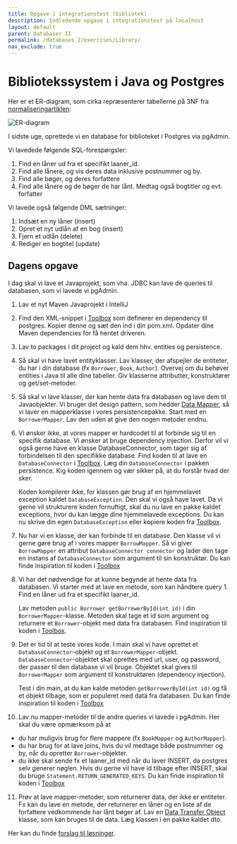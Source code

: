 ```yaml
---
title: Opgave i integrationstest (bibliotek)
description: Indledende opgave i integrationstest på localhost
layout: default
parent: Databaser II
permalink: /databases_2/exercises/Library/
nav_exclude: true
---
```


# Bibliotekssystem i Java og Postgres

Her er et ER-diagram, som cirka repræsenterer tabellerne på 3NF fra [normaliseringartiklen](../../databases_1/docs/Normalisering.pdf):

![ER-diagram](https://i.imgur.com/9vOkudp.png)

I sidste uge, oprettede vi en database for biblioteket i Postgres via pgAdmin.

Vi lavedede følgende SQL-forespørgsler:

   1. Find en låner ud fra et specifikt laaner_id.
   2. Find alle lånere, og vis deres data inklusive postnummer og by.
   3. Find alle bøger, og deres forfattere
   4. Find alle lånere og de bøger de har lånt. Medtag også bogtitler og evt. forfatter

Vi lavede også følgende DML sætninger:

   1. Indsæt en ny låner (insert)
   2. Opret et nyt udlån af en bog (insert)
   3. Fjern et udlån (delete)
   4. Rediger en bogtitel (update)

## Dagens opgave

I dag skal vi lave et Javaprojekt, som vha. JDBC kan lave de queries til databasen, som vi lavede vi pgAdmin.

1. Lav et nyt Maven Javaprojekt i IntelliJ
2. Find den XML-snippet i [Toolbox](../../toolbox/database/jdbc_templates.md#jdbc-driver-dependency) som definerer en dependency til postgres. Kopier denne og sæt den ind i din pom.xml. Opdater dine Maven dependencies for få hentet driveren.
3. Lav to packages i dit project og kald dem hhv. entities og persistence.
4. Så skal vi have lavet entityklasser. Lav klasser, der afspejler de entiteter, du har i din database (fx `Borrower`, `Book`, `Author`). Overvej om du behøver entities i Java til alle dine tabeller. Giv klasserne attributter, konstruktører og get/set-metoder.
5. Så skal vi lave klasser, der kan hente data fra databasen og lave dem til Javaobjekter. Vi bruger det design pattern, som hedder [Data Mapper](https://martinfowler.com/eaaCatalog/dataMapper.html), så vi laver en mapperklasse i vores persistencepakke. Start med en `BorrowerMapper`. Lav den uden at give den nogen metoder endnu.
6. Vi ønsker ikke, at vores mapper er hardcodet til at forbinde sig til en specifik database. Vi ønsker at bruge dependency injection. Derfor vil vi også gerne have en klasse DatabaseConnector, som tager sig af forbindelsen til den specifikke database. Find koden til at lave en `DatabaseConnector` i [Toolbox](../../toolbox/database/jdbc_templates.md#database-connector). Læg din `DatabaseConnector` i pakken persistence. Kig koden igennem og vær sikker på, at du forstår hvad der sker.

   Koden kompilerer ikke, for klassen gør brug af en hjemmelavet exception kaldet `DatabaseException`. Den skal vi også have lavet. Da vi gerne vil strukturere koden fornuftigt, skal du nu lave en pakke kaldet exceptions, hvor du kan lægge dine hjemmelavede exceptions. Du kan nu skrive din egen `DatabaseException` eller kopiere koden fra [Toolbox](../../toolbox/database/jdbc_templates.md#database-exception).

7. Nu har vi en klasse, der kan forbinde til en database. Den klasse vil vi gerne gøre brug af i vores mapper `BorrowMapper`. Så vi giver `BorrowMapper` en attribut `DatabaseConnector connector` og lader den tage en instans af `DatabaseConnector` som argument til sin konstruktør. Du kan finde inspiration til koden i [Toolbox](../../toolbox/database/jdbc_templates.md#usermapper-og-getuserbyid)

8. Vi har det nødvendige for at kunne begynde at hente data fra databasen. Vi starter med at lave en metode, som kan håndtere query 1. Find en låner ud fra et specifikt laaner_id.

   Lav metoden `public Borrower getBorrowerById(int id)` i din `BorrowerMapper`-klasse. Metoden skal tage et id som argument og returnere et `Borrower`-objekt med data fra databasen. Find inspiration til koden i [Toolbox](../../toolbox/database/jdbc_templates.md#usermapper-og-getuserbyid).

9. Det er tid til at teste vores kode. I main skal vi have oprettet et `DatabaseConnector`-objekt og et `BorrowerMapper`-objekt. `DatabaseConnector`-objektet skal oprettes med url, user, og password, der passer til den database vi vil bruge. Objektet skal gives til `BorrowerMapper` som argument til konstruktøren (dependency injection).

   Test i din main, at du kan kalde metoden `getBorrowerById(int id)` og få et objekt tilbage, som er populeret med data fra databasen. Du kan finde inspiration til koden i [Toolbox](../../toolbox/database/jdbc_templates.md#main-metode)

10. Lav nu mapper-metoder til de andre queries vi lavede i pgAdmin. Her skal du være opmærksom på at

- du har muligvis brug for flere mappere (fx `BookMapper` og `AuthorMapper`).
- du har brug for at lave joins, hvis du vil medtage både postnummer og by, når du opretter `Borrower`-objekter.
- du ikke skal sende fx et laaner_id med når du laver INSERT, da postgres selv generer nøglen. Hvis du gerne vil have id tilbage efter INSERT, skal du bruge
   `Statement.RETURN_GENERATED_KEYS`. Du kan finde inspiration til koden i [Toolbox](../../toolbox/database/jdbc_templates.md#createUser)

11. Prøv at lave mapper-metoder, som returnerer data, der ikke er entiteter. Fx kan du lave en metode, der returnerer en låner og en liste af de forfattere vedkommende har lånt bøger af. Lav en [Data Transfer Object](https://martinfowler.com/eaaCatalog/dataTransferObject.html) klasse, som kan bruges til de data. Læg klassen i en pakke kaldet dto.

Her kan du finde [forslag til løsninger](https://github.com/KongCPH/Library.git).
